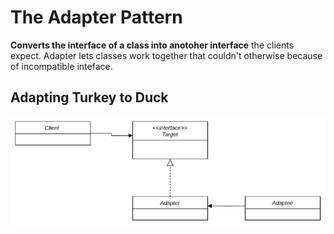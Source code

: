 # The Adapter Pattern 

**Converts the interface of a class into anotoher interface** the clients expect. Adapter lets classes work together that couldn't otherwise because of incompatible inteface.

## Adapting Turkey to Duck

<div align="center">
    <img src="./assets/adaptor.png" alt="uml">
</div>

